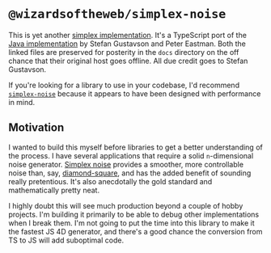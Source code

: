 # `@wizardsoftheweb/simplex-noise`

This is yet another [simplex implementation](http://staffwww.itn.liu.se/~stegu/simplexnoise/simplexnoise.pdf). It's a TypeScript port of the [Java implementation](http://staffwww.itn.liu.se/~stegu/simplexnoise/SimplexNoise.java) by Stefan Gustavson and Peter Eastman. Both the linked files are preserved for posterity in the `docs` directory on the off chance that their original host goes offline. All due credit goes to Stefan Gustavson.

If you're looking for a library to use in your codebase, I'd recommend [`simplex-noise`](https://www.npmjs.com/package/simplex-noise) because it appears to have been designed with performance in mind.

## Motivation

I wanted to build this myself before libraries to get a better understanding of the process. I have several applications that require a solid `n`-dimensional noise generator. [Simplex noise](https://en.wikipedia.org/wiki/Simplex_noise) provides a smoother, more controllable noise than, say, [diamond-square](https://en.wikipedia.org/wiki/Diamond-square_algorithm), and has the added benefit of sounding really pretentious. It's also anecdotally the gold standard and mathematically pretty neat.

I highly doubt this will see much production beyond a couple of hobby projects. I'm building it primarily to be able to debug other implementations when I break them. I'm not going to put the time into this library to make it the fastest JS 4D generator, and there's a good chance the conversion from TS to JS will add suboptimal code.
